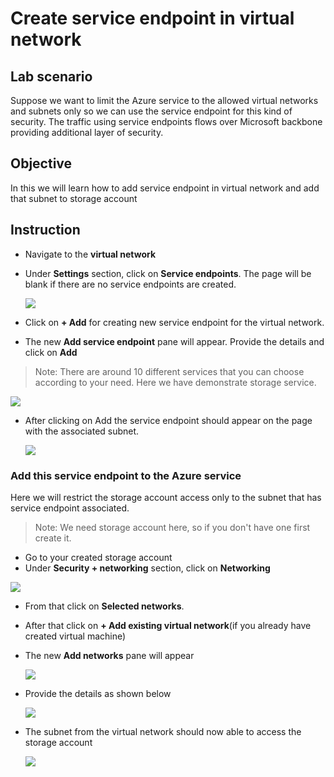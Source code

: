 # Create service endpoint in virtual network

## Lab scenario

Suppose we want to limit the Azure service to the allowed virtual networks and subnets only so we can use the service endpoint for this kind of security.
The traffic using service endpoints flows over Microsoft backbone providing additional layer of security.

## Objective

In this we will learn how to add service endpoint in virtual network and add that subnet to storage account

## Instruction

- Navigate to the **virtual network**
- Under **Settings** section, click on **Service endpoints**. The page will be blank if there are no service endpoints are created.

  <img src="Images/Virtual Network/Virtual Network service endpoint.png">

- Click on **+ Add** for creating new service endpoint for the virtual network.
- The new **Add service endpoint** pane will appear. Provide the details and click on **Add**

> Note: There are around 10 different services that you can choose according to your need. Here we have demonstrate storage service.
  
  <img src="Images/Virtual Network/Add service endpoint pane.png">
  
- After clicking on Add the service endpoint should appear on the page with the associated subnet. 

  <img src="Images/Virtual Network/Virtual network service endpoint page.png">

### Add this service endpoint to the Azure service

Here we will restrict the storage account access only to the subnet that has service endpoint associated.

> Note: We need storage account here, so if you don't have one first create it.

- Go to your created storage account
- Under **Security + networking** section, click on **Networking**

 <img src="Images/Virtual Network/Storage account networking tab.png">

- From that click on **Selected networks**.
- After that click on **+ Add existing virtual network**(if you already have created virtual machine)
- The new **Add networks** pane will appear

  <img src="Images/Virtual Network/Storage account add network empty.png">

- Provide the details as shown below

  <img src="Images/Virtual Network/Storage account add network.png">

- The subnet from the virtual network should now able to access the storage account
  
  <img src="Images/Virtual Network/Storage account final.png">
